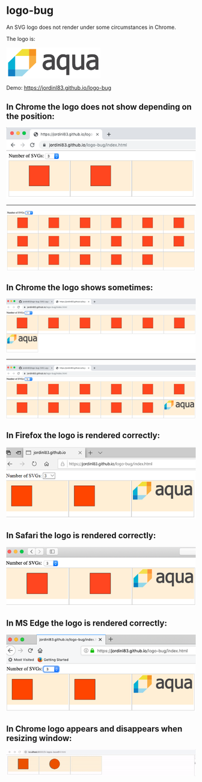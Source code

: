 # logo-bug

An SVG logo does not render under some circumstances in Chrome.

The logo is:

<img src="logos/aqua-security-member.svg" width="250" />

Demo: https://jordinl83.github.io/logo-bug

## In Chrome the logo does not show depending on the position:

<img src="screenshots/chrome-3-logos.png" alt="chrome 3 logos"/>

<hr>

<img src="screenshots/chrome-18-logos.png" alt="chrome 18 logos"/>

## In Chrome the logo shows sometimes:

<img src="screenshots/chrome-7-logos.png" alt="chrome 7 logos"/>

<hr>

<img src="screenshots/chrome-12-logos.png" alt="chrome 12 logos"/>

## In Firefox the logo is rendered correctly:

<img src="screenshots/firefox.png" alt="firefox"/>

## In Safari the logo is rendered correctly:

<img src="screenshots/safari.png" alt="safari"/>

## In MS Edge the logo is rendered correctly:

<img src="screenshots/edge.png" alt="edge"/>

## In Chrome logo appears and disappears when resizing window:

<img src="screenshots/resize.gif" alt="resize"/>

